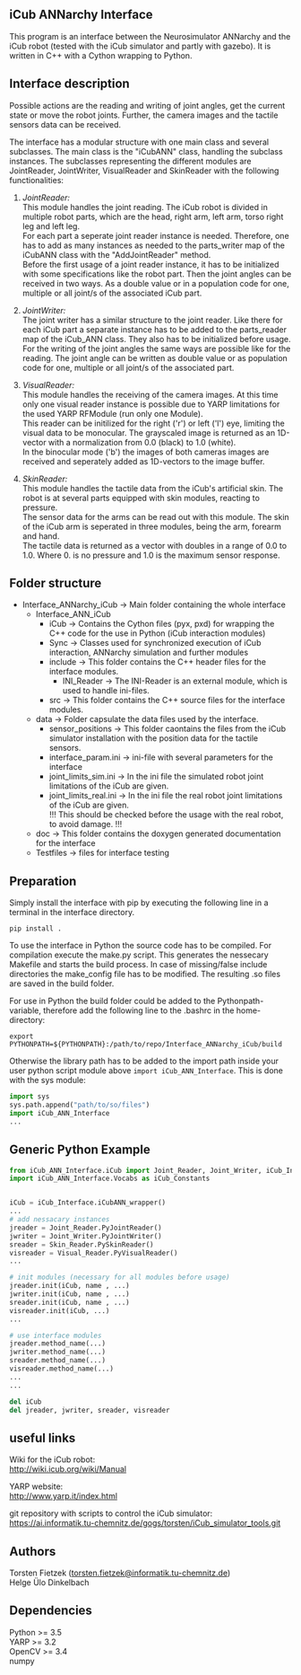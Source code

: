 ## iCub ANNarchy Interface
This program is an interface between the Neurosimulator ANNarchy and the iCub robot (tested with the iCub simulator and partly with gazebo). It is written in C++ with a Cython wrapping to Python.


## Interface description
Possible actions are the reading and writing of joint angles, get the current state or move the robot joints. Further, the camera images and the tactile sensors data can be received.

The interface has a modular structure with one main class and several subclasses.
The main class is the "iCubANN" class, handling the subclass instances. The subclasses representing the different modules are JointReader, JointWriter, VisualReader and SkinReader with the following functionalities:

1. *JointReader:*<br>
    This module handles the joint reading. The iCub robot is divided in multiple robot parts, which are the head, right arm, left arm, torso right leg and left leg.<br>
    For each part a seperate joint reader instance is needed. Therefore, one has to add as many instances as needed to the parts_writer map of the iCubANN class with the "AddJointReader" method.<br>
    Before the first usage of a joint reader instance, it has to be initialized with some specifications like the robot part. Then the joint angles can be received in two ways. As a double value or in a population code for one, multiple or all joint/s of the associated iCub part.

2. *JointWriter:*<br>
    The joint writer has a similar structure to the joint reader. Like there for each iCub part a separate instance has to be added to the parts_reader map of the iCub_ANN class. They also has to be initialized before usage.<br>
    For the writing of the joint angles the same ways are possible like for the reading. The joint angle can be written as double value or as population code for one, multiple or all joint/s of the associated part.

3. *VisualReader:*<br>
    This module handles the receiving of the camera images. At this time only one visual reader instance is possible due to YARP limitations for the used YARP RFModule (run only one Module).<br>
    This reader can be initilized for the right ('r') or left ('l') eye, limiting the visual data to be monocular. The grayscaled image is returned as an 1D-vector with a normalization from 0.0 (black) to 1.0 (white).<br>
    In the binocular mode ('b') the images of both cameras images are received and seperately added as 1D-vectors to the image buffer.

4. *SkinReader:*<br>
    This module handles the tactile data from the iCub's artificial skin. The robot is at several parts equipped with skin modules, reacting to pressure.<br>
    The sensor data for the arms can be read out with this module. The skin of the iCub arm is seperated in three modules, being the arm, forearm and hand.<br>
    The tactile data is returned as a vector with doubles in a range of 0.0 to 1.0. Where 0. is no pressure and 1.0 is the maximum sensor response.


## Folder structure
- Interface_ANNarchy_iCub -> Main folder containing the whole interface
    - Interface_ANN_iCub
        - iCub -> Contains the Cython files (pyx, pxd) for wrapping the C++ code for the use in Python (iCub interaction modules)
        - Sync -> Classes used for synchronized execution of iCub interaction, ANNarchy simulation and further modules
        - include -> This folder contains the C++ header files for the interface modules.
            - INI_Reader -> The INI-Reader is an external module, which is used to handle ini-files.
        - src -> This folder contains the C++ source files for the interface modules.
    - data -> Folder capsulate the data files used by the interface.
        - sensor_positions -> This folder caontains the files from the iCub simulator installation with the position data for the tactile sensors.
        - interface_param.ini -> ini-file with several parameters for the interface
        - joint_limits_sim.ini -> In the ini file the simulated robot joint limitations of the iCub are given.
        - joint_limits_real.ini -> In the ini file the real robot joint limitations of the iCub are given.<br>
                            !!! This should be checked before the usage with the real robot, to avoid damage. !!!
    - doc -> This folder contains the doxygen generated documentation for the interface
    - Testfiles -> files for interface testing


## Preparation
Simply install the interface with pip by executing the following line in a terminal in the interface directory.
```
pip install .
```
To use the interface in Python the source code has to be compiled. For compilation execute the make.py script. This generates the nessecary Makefile and starts the build process. In case of missing/false include directories the make_config file has to be modified.
The resulting .so files are saved in the build folder.

For use in Python the build folder could be added to the Pythonpath-variable, therefore add the following line to the .bashrc in the home-directory:
```
export PYTHONPATH=${PYTHONPATH}:/path/to/repo/Interface_ANNarchy_iCub/build
```

Otherwise the library path has to be added to the import path inside your user python script module above `import iCub_ANN_Interface`. This is done with the sys module:
```Python
import sys
sys.path.append("path/to/so/files")
import iCub_ANN_Interface
...
```

## Generic Python Example

```Python
from iCub_ANN_Interface.iCub import Joint_Reader, Joint_Writer, iCub_Interface, Visual_Reader, Skin_Reader
import iCub_ANN_Interface.Vocabs as iCub_Constants


iCub = iCub_Interface.iCubANN_wrapper()
...
# add nessacary instances
jreader = Joint_Reader.PyJointReader()
jwriter = Joint_Writer.PyJointWriter()
sreader = Skin_Reader.PySkinReader()
visreader = Visual_Reader.PyVisualReader()
...

# init modules (necessary for all modules before usage)
jreader.init(iCub, name , ...)
jwriter.init(iCub, name , ...)
sreader.init(iCub, name , ...)
visreader.init(iCub, ...)
...

# use interface modules
jreader.method_name(...)
jwriter.method_name(...)
sreader.method_name(...)
visreader.method_name(...)
...
...

del iCub
del jreader, jwriter, sreader, visreader
```

## useful links
Wiki for the iCub robot:<br>
http://wiki.icub.org/wiki/Manual

YARP website:<br>
http://www.yarp.it/index.html

git repository with scripts to control the iCub simulator:<br>
https://ai.informatik.tu-chemnitz.de/gogs/torsten/iCub_simulator_tools.git


## Authors
Torsten Fietzek (<torsten.fietzek@informatik.tu-chemnitz.de>)<br>
Helge Ülo Dinkelbach<br>


## Dependencies
Python  >= 3.5<br>
YARP    >= 3.2<br>
OpenCV  >= 3.4<br>
numpy  <br>

